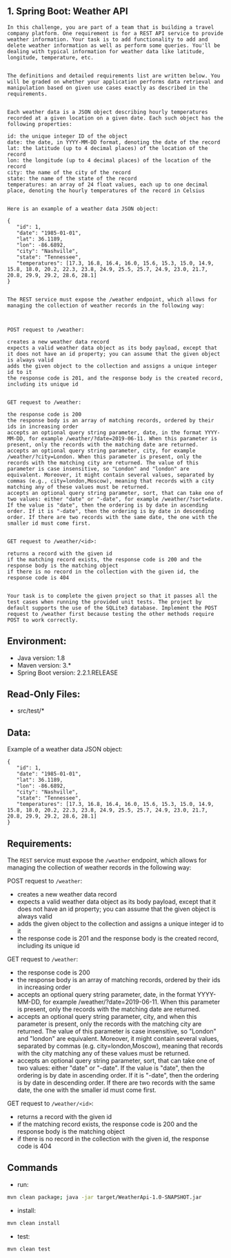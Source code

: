 ## 1. Spring Boot: Weather API
```
In this challenge, you are part of a team that is building a travel company platform. One requirement is for a REST API service to provide weather information. Your task is to add functionality to add and delete weather information as well as perform some queries. You'll be dealing with typical information for weather data like latitude, longitude, temperature, etc.


The definitions and detailed requirements list are written below. You will be graded on whether your application performs data retrieval and manipulation based on given use cases exactly as described in the requirements.


Each weather data is a JSON object describing hourly temperatures recorded at a given location on a given date. Each such object has the following properties:

id: the unique integer ID of the object
date: the date, in YYYY-MM-DD format, denoting the date of the record
lat: the latitude (up to 4 decimal places) of the location of the record
lon: the longitude (up to 4 decimal places) of the location of the record
city: the name of the city of the record
state: the name of the state of the record
temperatures: an array of 24 float values, each up to one decimal place, denoting the hourly temperatures of the record in Celsius
 

Here is an example of a weather data JSON object:

{
   "id": 1,
   "date": "1985-01-01",
   "lat": 36.1189,
   "lon": -86.6892,
   "city": "Nashville",
   "state": "Tennessee",
   "temperatures": [17.3, 16.8, 16.4, 16.0, 15.6, 15.3, 15.0, 14.9, 15.8, 18.0, 20.2, 22.3, 23.8, 24.9, 25.5, 25.7, 24.9, 23.0, 21.7, 20.8, 29.9, 29.2, 28.6, 28.1]
}
 

The REST service must expose the /weather endpoint, which allows for managing the collection of weather records in the following way:

 

POST request to /weather:

creates a new weather data record
expects a valid weather data object as its body payload, except that it does not have an id property; you can assume that the given object is always valid
adds the given object to the collection and assigns a unique integer id to it
the response code is 201, and the response body is the created record, including its unique id
 

GET request to /weather:

the response code is 200
the response body is an array of matching records, ordered by their ids in increasing order
accepts an optional query string parameter, date, in the format YYYY-MM-DD, for example /weather/?date=2019-06-11. When this parameter is present, only the records with the matching date are returned.
accepts an optional query string parameter, city, for example /weather/?city=London. When this parameter is present, only the records with the matching city are returned. The value of this parameter is case insensitive, so "London" and "london" are equivalent. Moreover, it might contain several values, separated by commas (e.g., city=london,Moscow), meaning that records with a city matching any of these values must be returned.
accepts an optional query string parameter, sort, that can take one of two values: either "date" or "-date", for example /weather/?sort=date. If the value is "date", then the ordering is by date in ascending order. If it is "-date", then the ordering is by date in descending order. If there are two records with the same date, the one with the smaller id must come first.
 

GET request to /weather/<id>:

returns a record with the given id
if the matching record exists, the response code is 200 and the response body is the matching object
if there is no record in the collection with the given id, the response code is 404
 

Your task is to complete the given project so that it passes all the test cases when running the provided unit tests. The project by default supports the use of the SQLite3 database. Implement the POST request to /weather first because testing the other methods require POST to work correctly.

```

## Environment:
- Java version: 1.8
- Maven version: 3.*
- Spring Boot version: 2.2.1.RELEASE

## Read-Only Files:
- src/test/*

## Data:
Example of a weather data JSON object:
```
{
   "id": 1,
   "date": "1985-01-01",
   "lat": 36.1189,
   "lon": -86.6892,
   "city": "Nashville",
   "state": "Tennessee",
   "temperatures": [17.3, 16.8, 16.4, 16.0, 15.6, 15.3, 15.0, 14.9, 15.8, 18.0, 20.2, 22.3, 23.8, 24.9, 25.5, 25.7, 24.9, 23.0, 21.7, 20.8, 29.9, 29.2, 28.6, 28.1]
}
```

## Requirements:
The `REST` service must expose the `/weather` endpoint, which allows for managing the collection of weather records in the following way:


POST request to `/weather`:

- creates a new weather data record
- expects a valid weather data object as its body payload, except that it does not have an id property; you can assume that the given object is always valid
- adds the given object to the collection and assigns a unique integer id to it
- the response code is 201 and the response body is the created record, including its unique id


GET request to `/weather`:

- the response code is 200
- the response body is an array of matching records, ordered by their ids in increasing order
- accepts an optional query string parameter, date, in the format YYYY-MM-DD, for example /weather/?date=2019-06-11. When this parameter is present, only the records with the matching date are returned.
- accepts an optional query string parameter, city, and when this parameter is present, only the records with the matching city are returned. The value of this parameter is case insensitive, so "London" and "london" are equivalent. Moreover, it might contain several values, separated by commas (e.g. city=london,Moscow), meaning that records with the city matching any of these values must be returned.
- accepts an optional query string parameter, sort, that can take one of two values: either "date" or "-date". If the value is "date", then the ordering is by date in ascending order. If it is "-date", then the ordering is by date in descending order. If there are two records with the same date, the one with the smaller id must come first.


GET request to `/weather/<id>`:

- returns a record with the given id
- if the matching record exists, the response code is 200 and the response body is the matching object
- if there is no record in the collection with the given id, the response code is 404

## Commands
- run: 
```bash
mvn clean package; java -jar target/WeatherApi-1.0-SNAPSHOT.jar
```
- install: 
```bash
mvn clean install
```
- test: 
```bash
mvn clean test
```
